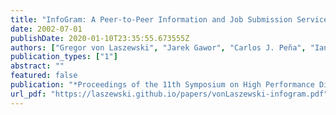 ```yaml
---
title: "InfoGram: A Peer-to-Peer Information and Job Submission Service"
date: 2002-07-01
publishDate: 2020-01-10T23:35:55.673555Z
authors: ["Gregor von Laszewski", "Jarek Gawor", "Carlos J. Peña", "Ian Foster"]
publication_types: ["1"]
abstract: ""
featured: false
publication: "*Proceedings of the 11th Symposium on High Performance Distributed Computing*"
url_pdf: "https://laszewski.github.io/papers/vonLaszewski-infogram.pdf"
---
```


